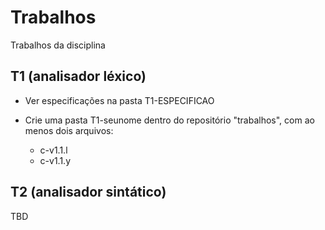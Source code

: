 # Trabalhos

Trabalhos da disciplina

## T1 (analisador léxico)

+ Ver especificações na pasta T1-ESPECIFICAO

+ Crie uma pasta T1-seunome dentro do repositório "trabalhos", com ao menos dois arquivos:
  + c-v1.1.l
  + c-v1.1.y


## T2 (analisador sintático)

TBD
